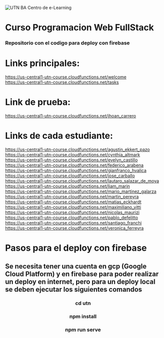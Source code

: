 ![UTN BA Centro de e-Learning](https://www.frba.utn.edu.ar/wp-content/uploads/2016/08/logo-utn.ba-horizontal-e1471367724904.jpg)
# Curso Programacion Web FullStack
### Repositorio con el codigo para deploy con firebase

# Links principales:

https://us-central1-utn-course.cloudfunctions.net/welcome <br>
https://us-central1-utn-course.cloudfunctions.net/tasks <br>

# Link de prueba:

https://us-central1-utn-course.cloudfunctions.net/jhoan_carrero <br>

# Links de cada estudiante:

https://us-central1-utn-course.cloudfunctions.net/agustin_ekkert_pazo <br>
https://us-central1-utn-course.cloudfunctions.net/cynthia_altmark <br>
https://us-central1-utn-course.cloudfunctions.net/evelyn_castillo <br>
https://us-central1-utn-course.cloudfunctions.net/federico_arabena <br>
https://us-central1-utn-course.cloudfunctions.net/gianfranco_hvalica <br>
https://us-central1-utn-course.cloudfunctions.net/jose_carballo <br>
https://us-central1-utn-course.cloudfunctions.net/lautaro_salazar_de_moya <br>
https://us-central1-utn-course.cloudfunctions.net/liam_marin <br>
https://us-central1-utn-course.cloudfunctions.net/mario_martinez_galarza <br>
https://us-central1-utn-course.cloudfunctions.net/martin_pereyra <br>
https://us-central1-utn-course.cloudfunctions.net/matias_eckhardt <br>
https://us-central1-utn-course.cloudfunctions.net/maximiliano_vitti <br>
https://us-central1-utn-course.cloudfunctions.net/nicolas_maurizi <br>
https://us-central1-utn-course.cloudfunctions.net/pablo_defelitto <br>
https://us-central1-utn-course.cloudfunctions.net/santiago_franchi <br>
https://us-central1-utn-course.cloudfunctions.net/veronica_ferreyra <br>

# Pasos para el deploy con firebase

## Se necesita tener una cuenta en gcp (Google Cloud Platform) y en firebase para poder realizar un deploy en internet, pero para un deploy local se deben ejecutar los siguientes comandos

<h3 align="center">cd utn</h3>
<h3 align="center">npm install</h3>
<h3 align="center">npm run serve</h3>